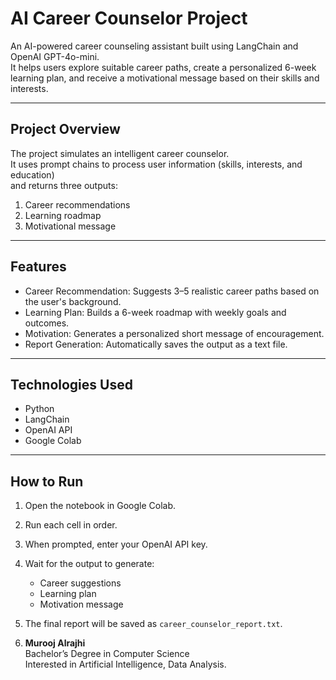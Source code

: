 # AI Career Counselor Project

An AI-powered career counseling assistant built using LangChain and OpenAI GPT-4o-mini.  
It helps users explore suitable career paths, create a personalized 6-week learning plan, and receive a motivational message based on their skills and interests.

---

## Project Overview
The project simulates an intelligent career counselor.  
It uses prompt chains to process user information (skills, interests, and education)  
and returns three outputs:
1. Career recommendations
2. Learning roadmap
3. Motivational message

---

## Features
- Career Recommendation: Suggests 3–5 realistic career paths based on the user's background.  
- Learning Plan: Builds a 6-week roadmap with weekly goals and outcomes.  
- Motivation: Generates a personalized short message of encouragement.  
- Report Generation: Automatically saves the output as a text file.

---

## Technologies Used
- Python  
- LangChain  
- OpenAI API  
- Google Colab

---

## How to Run
1. Open the notebook in Google Colab.  
2. Run each cell in order.  
3. When prompted, enter your OpenAI API key.  
4. Wait for the output to generate:
   - Career suggestions  
   - Learning plan  
   - Motivation message  
5. The final report will be saved as `career_counselor_report.txt`.

6. **Murooj Alrajhi**  
Bachelor’s Degree in Computer Science  
Interested in Artificial Intelligence, Data Analysis.

